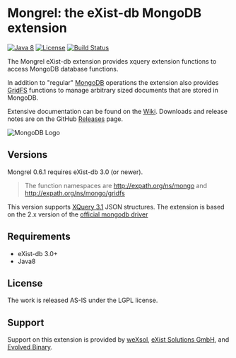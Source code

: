 Mongrel: the eXist-db MongoDB extension
========================================
[![Java 8](https://img.shields.io/badge/java-8-blue.svg)](http://java.oracle.com) [![License](https://img.shields.io/badge/license-LGPL%202.1-blue.svg)](https://www.gnu.org/licenses/lgpl-2.1.html) [![Build Status](https://travis-ci.org/weXsol/Mongrel.svg?branch=develop)](https://travis-ci.org/weXsol/Mongrel)

The Mongrel eXist-db extension provides xquery extension functions to access MongoDB database functions.

In addition to "regular" [MongoDB](https://github.com/dizzzz/Mongrel/wiki/MongoDB) operations the extension also provides [GridFS](https://github.com/dizzzz/Mongrel/wiki/GridFS) functions to manage arbitrary sized documents that are stored in MongoDB.

Extensive documentation can be found on the [Wiki](https://github.com/weXsol/Mongrel/wiki). Downloads and release notes are on the GitHub [Releases](https://github.com/dizzzz/Mongrel/releases) page.

![MongoDB Logo](http://s3.amazonaws.com/info-mongodb-com/_com_assets/media/mongodb-logo-rgb.jpeg)

## Versions

Mongrel 0.6.1 requires eXist-db 3.0 (or newer). 
> The function namespaces are http://expath.org/ns/mongo and http://expath.org/ns/mongo/gridfs

This version supports [XQuery 3.1](http://www.w3.org/TR/xquery-31/)  JSON structures.
The extension is based on the 2.x version of the [official mongodb driver](http://mongodb.github.io/mongo-java-driver/)

## Requirements
- eXist-db 3.0+
- Java8

## License
The work is released AS-IS under the LGPL license.

## Support
Support on this extension is provided by [weXsol](http://www.wexsol.nl), [eXist Solutions GmbH](http://www.existsolutions.com), and [Evolved Binary](https://www.evolvedbinary.com).
